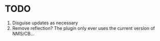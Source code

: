 # TODO

1. Disguise updates as necessary
2. Remove reflection? The plugin only ever uses the current version of NMS/CB...
